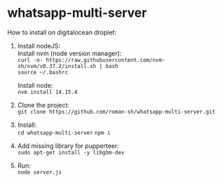 # whatsapp-multi-server

How to install on digitalocean droplet:

1. Install nodeJS:  
    Install nvm (node version manager):  
    `curl -o- https://raw.githubusercontent.com/nvm-sh/nvm/v0.37.2/install.sh | bash`  
    `source ~/.bashrc`
    
    Install node:  
    `nvm install 14.15.4`
    
2. Clone the project:  
  `git clone https://github.com/roman-sh/whatsapp-multi-server.git`
  
3. Install:  
  `cd whatsapp-multi-server`
  `npm i`
  
4. Add missing library for pupperteer:  
  `sudo apt-get install -y libgbm-dev`
  
5. Run:  
  `node server.js`
  

